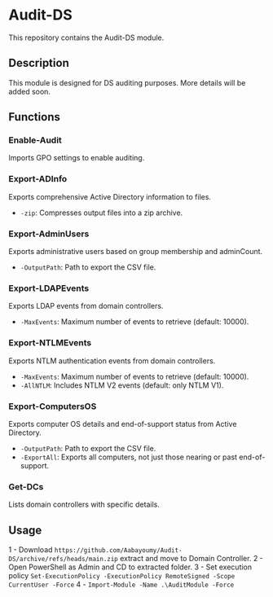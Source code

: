 # Audit-DS

This repository contains the Audit-DS module.

## Description

This module is designed for DS auditing purposes. More details will be added soon.

## Functions

### Enable-Audit
Imports GPO settings to enable auditing.

### Export-ADInfo
Exports comprehensive Active Directory information to files.
- `-zip`: Compresses output files into a zip archive.

### Export-AdminUsers
Exports administrative users based on group membership and adminCount.
- `-OutputPath`: Path to export the CSV file.

### Export-LDAPEvents
Exports LDAP events from domain controllers.
- `-MaxEvents`: Maximum number of events to retrieve (default: 10000).

### Export-NTLMEvents
Exports NTLM authentication events from domain controllers.
- `-MaxEvents`: Maximum number of events to retrieve (default: 10000).
- `-AllNTLM`: Includes NTLM V2 events (default: only NTLM V1).

### Export-ComputersOS
Exports computer OS details and end-of-support status from Active Directory.
- `-OutputPath`: Path to export the CSV file.
- `-ExportAll`: Exports all computers, not just those nearing or past end-of-support.

### Get-DCs
Lists domain controllers with specific details.

## Usage
1 - Download `https://github.com/Aabayoumy/Audit-DS/archive/refs/heads/main.zip` extract and move to Domain Controller.
2 - Open PowerShell as Admin and CD to extracted folder.
3 - Set execution policy `Set-ExecutionPolicy -ExecutionPolicy RemoteSigned -Scope CurrentUser -Force`
4 - `Import-Module -Name .\AuditModule -Force`

